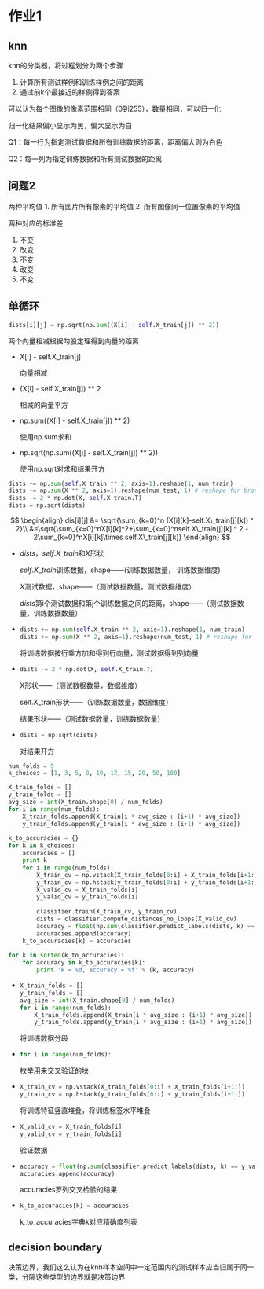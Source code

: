 # 作业1

## knn

knn的分类器，将过程划分为两个步骤

1. 计算所有测试样例和训练样例之间的距离
2. 通过前k个最接近的样例得到答案

可以认为每个图像的像素范围相同（0到255），数量相同，可以归一化

归一化结果偏小显示为黑，偏大显示为白

Q1：每一行为指定测试数据和所有训练数据的距离，距离偏大则为白色

Q2：每一列为指定训练数据和所有测试数据的距离

## 问题2

两种平均值 1. 所有图片所有像素的平均值 2. 所有图像同一位置像素的平均值

两种对应的标准差

1. 不变
2. 改变
3. 不变
4. 改变
5. 不变

## 单循环

```python
dists[i][j] = np.sqrt(np.sum((X[i] - self.X_train[j]) ** 2))
```

两个向量相减根据勾股定理得到向量的距离

- X[i] - self.X_train[j]

  向量相减

- (X[i] - self.X_train[j]) ** 2

  相减的向量平方

- np.sum((X[i] - self.X_train[j]) ** 2)

  使用np.sum求和

- np.sqrt(np.sum((X[i] - self.X_train[j]) ** 2))

  使用np.sqrt对求和结果开方

```python
dists += np.sum(self.X_train ** 2, axis=1).reshape(1, num_train)
dists += np.sum(X ** 2, axis=1).reshape(num_test, 1) # reshape for broadcasting
dists -= 2 * np.dot(X, self.X_train.T)
dists = np.sqrt(dists)
```

$$
\begin{align}
dis[i][j] &= \sqrt{\sum_{k=0}^n (X[i][k]-self.X\_train[j][k]) ^ 2}\\
&=\sqrt{\sum_{k=0}^nX[i][k]^2+\sum_{k=0}^nself.X\_train[j][k] ^ 2 - 2\sum_{k=0}^nX[i][k]\times self.X\_train[j][k]}
\end{align}
$$

- $dists$，$self.X\_train$和$X$形状

  $self.X\_train$训练数据，shape——(训练数据数量， 训练数据维度)

  $X$测试数据，shape——（测试数据数量，测试数据维度）

  $dists$第i个测试数据和第j个训练数据之间的距离，shape——（测试数据数量，训练数据数量）

- ```python
  dists += np.sum(self.X_train ** 2, axis=1).reshape(1, num_train)
  dists += np.sum(X ** 2, axis=1).reshape(num_test, 1) # reshape for broadcasting
  ```

  将训练数据按行乘方加和得到行向量，测试数据得到列向量

- ```python
  dists -= 2 * np.dot(X, self.X_train.T)
  ```

  X形状——（测试数据数量，数据维度）

  self.X_train形状——（训练数据数量，数据维度）

  结果形状——（测试数据数量，训练数据数量）

- ```python
  dists = np.sqrt(dists)
  ```

  对结果开方

```python
num_folds = 5
k_choices = [1, 3, 5, 8, 10, 12, 15, 20, 50, 100]

X_train_folds = []
y_train_folds = []
avg_size = int(X_train.shape[0] / num_folds) 
for i in range(num_folds):
    X_train_folds.append(X_train[i * avg_size : (i+1) * avg_size])
    y_train_folds.append(y_train[i * avg_size : (i+1) * avg_size])
    
k_to_accuracies = {}
for k in k_choices:
    accuracies = []
    print k
    for i in range(num_folds):
        X_train_cv = np.vstack(X_train_folds[0:i] + X_train_folds[i+1:])
        y_train_cv = np.hstack(y_train_folds[0:i] + y_train_folds[i+1:])
        X_valid_cv = X_train_folds[i]
        y_valid_cv = y_train_folds[i]
        
        classifier.train(X_train_cv, y_train_cv)
        dists = classifier.compute_distances_no_loops(X_valid_cv)
        accuracy = float(np.sum(classifier.predict_labels(dists, k) == y_valid_cv)) / y_valid_cv.shape[0]
        accuracies.append(accuracy)
    k_to_accuracies[k] = accuracies
    
for k in sorted(k_to_accuracies):
    for accuracy in k_to_accuracies[k]:
        print 'k = %d, accuracy = %f' % (k, accuracy)
```

- ```python
  X_train_folds = []
  y_train_folds = []
  avg_size = int(X_train.shape[0] / num_folds) 
  for i in range(num_folds):
      X_train_folds.append(X_train[i * avg_size : (i+1) * avg_size])
      y_train_folds.append(y_train[i * avg_size : (i+1) * avg_size])
  ```

  将训练数据分段

- ```python
  for i in range(num_folds):
  ```

  枚举用来交叉验证的块

- ```python
  X_train_cv = np.vstack(X_train_folds[0:i] + X_train_folds[i+1:])
  y_train_cv = np.hstack(y_train_folds[0:i] + y_train_folds[i+1:])
  ```

  将训练特征竖直堆叠，将训练标签水平堆叠

- ```python
  X_valid_cv = X_train_folds[i]
  y_valid_cv = y_train_folds[i]
  ```

  验证数据

- ```python
  accuracy = float(np.sum(classifier.predict_labels(dists, k) == y_valid_cv)) / y_valid_cv.shape[0]
  accuracies.append(accuracy)
  ```

  accuracies罗列交叉检验的结果

- ```python
  k_to_accuracies[k] = accuracies
  ```

  k_to_accuracies字典k对应精确度列表

## decision boundary

决策边界，我们这么认为在knn样本空间中一定范围内的测试样本应当归属于同一类，分隔这些类型的边界就是决策边界